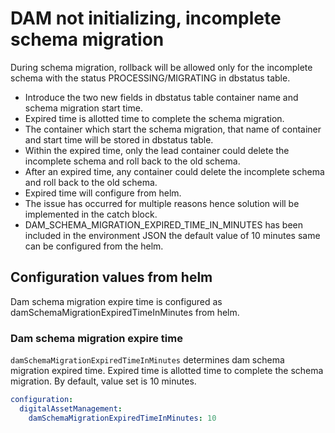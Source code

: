 # DAM not initializing, incomplete schema migration

During schema migration, rollback will be allowed only for the incomplete schema with the status PROCESSING/MIGRATING in dbstatus table.

- Introduce the two new fields in dbstatus table container name and schema migration start time.
- Expired time is allotted time to complete the schema migration.
- The container which start the schema migration, that name of container and start time will be stored in dbstatus table.
- Within the expired time, only the lead container could delete the incomplete schema and roll back to the old schema.
- After an expired time, any container could delete the incomplete schema and roll back to the old schema.
- Expired time will configure from helm.
- The issue has occurred for multiple reasons hence solution will be implemented in the catch block.
- DAM_SCHEMA_MIGRATION_EXPIRED_TIME_IN_MINUTES has been included in the environment JSON the default value of 10 minutes same can be configured from the helm.

## Configuration values from helm

Dam schema migration expire time is configured as damSchemaMigrationExpiredTimeInMinutes from helm. 

### Dam schema migration expire time

`damSchemaMigrationExpiredTimeInMinutes` determines dam schema migration expired time. Expired time is allotted time to complete the schema migration. By default, value set is 10 minutes. 

```yaml
configuration:
  digitalAssetManagement:
    damSchemaMigrationExpiredTimeInMinutes: 10
```